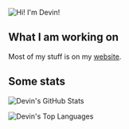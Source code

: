 ![Hi! I'm Devin!](https://github.com/intergrav/Branding/blob/main/personal/profile/profile_card_512h.png)

## What I am working on
Most of my stuff is on my [website](https://intergrav.github.io/).

## Some stats

![Devin's GitHub Stats](https://github-readme-stats.vercel.app/api?username=intergrav&theme=dark)

![Devin's Top Languages](https://github-readme-stats.vercel.app/api/top-langs/?username=intergrav&theme=dark)

